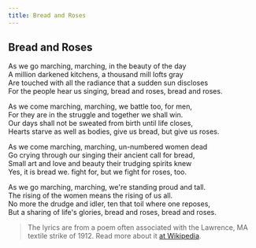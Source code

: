 ```yaml
---
title: Bread and Roses
---
```


## Bread and Roses

As we go marching, marching, in the beauty of the day  
A million darkened kitchens, a thousand mill lofts gray  
Are touched with all the radiance that a sudden sun discloses  
For the people hear us singing, bread and roses, bread and roses.

As we come marching, marching, we battle too, for men,  
For they are in the struggle and together we shall win.  
Our days shall not be sweated from birth until life closes,  
Hearts starve as well as bodies, give us bread, but give us roses.

As we come marching, marching, un-numbered women dead  
Go crying through our singing their ancient call for bread,  
Small art and love and beauty their trudging spirits knew  
Yes, it is bread we. fight for, but we fight for roses, too.

As we go marching, marching, we're standing proud and tall.  
The rising of the women means the rising of us all.  
No more the drudge and idler, ten that toil where one reposes,  
But a sharing of life's glories, bread and roses, bread and roses.

> The lyrics are from a poem often associated with the Lawrence, MA textile strike of 1912. Read more about it [at Wikipedia](https://en.wikipedia.org/wiki/Bread_and_Roses).
